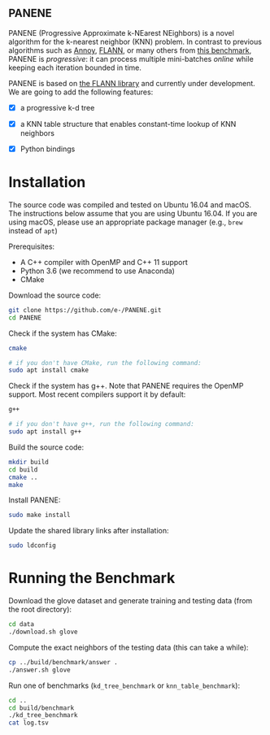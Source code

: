 PANENE
--

PANENE (Progressive Approximate k-NEarest NEighbors) is a novel algorithm for the k-nearest neighbor (KNN) problem. In contrast to previous algorithms such as [Annoy](https://github.com/spotify/annoy), [FLANN](http://www.cs.ubc.ca/research/flann/), or many others from [this benchmark](https://github.com/erikbern/ann-benchmarks#evaluated), PANENE is *progressive*: it can process multiple mini-batches *online* while keeping each iteration bounded in time.

PANENE is based on [the FLANN library](https://github.com/mariusmuja/flann) and currently under development. We are going to add the following features:

- [x] a progressive k-d tree
- [x] a KNN table structure that enables constant-time lookup of KNN neighbors
- [X] Python bindings


# Installation

The source code was compiled and tested on Ubuntu 16.04 and macOS. The instructions below assume that you are using Ubuntu 16.04. If you are using macOS, please use an appropriate package manager (e.g., `brew` instead of `apt`)

Prerequisites:
- A C++ compiler with OpenMP and C++ 11 support
- Python 3.6 (we recommend to use Anaconda)
- CMake

Download the source code:
```bash
git clone https://github.com/e-/PANENE.git
cd PANENE
```

Check if the system has CMake:
```bash
cmake

# if you don't have CMake, run the following command:
sudo apt install cmake
```

Check if the system has g++. Note that PANENE requires the OpenMP support. Most recent compilers support it by default:
```bash
g++

# if you don't have g++, run the following command:
sudo apt install g++
```

Build the source code:
```bash
mkdir build
cd build
cmake ..
make
```

Install PANENE:
```bash
sudo make install
```

Update the shared library links after installation:
```bash
sudo ldconfig
```

# Running the Benchmark

Download the glove dataset and generate training and testing data (from the root directory):
```bash
cd data
./download.sh glove
```

Compute the exact neighbors of the testing data (this can take a while):
```bash
cp ../build/benchmark/answer .
./answer.sh glove
```

Run one of benchmarks (`kd_tree_benchmark` or `knn_table_benchmark`):
```bash
cd ..
cd build/benchmark
./kd_tree_benchmark
cat log.tsv
```

